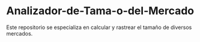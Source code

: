 # Analizador-de-Tama-o-del-Mercado
 Este repositorio se especializa en calcular y rastrear el tamaño de diversos mercados.
